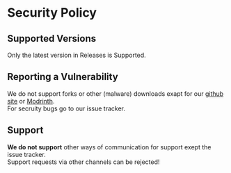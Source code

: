 # Security Policy
## Supported Versions
Only the latest version in Releases is Supported.  
  
## Reporting a Vulnerability

We do not support forks or other (malware) downloads exapt for our [github site](https://github.com/Argantiu/WorldSystem-Updated/) or [Modrinth](https://modrinth.com/plugin/worldsystem).  
For secruity bugs go to our issue tracker. 

## Support

<b>We do not support</b> other ways of communication for support exept the issue tracker.  
  Support requests via other channels can be rejected!